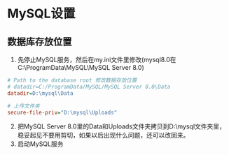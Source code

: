 # MySQL设置
## 数据库存放位置
1. 先停止MySQL服务，然后在my.ini文件里修改(mysql8.0在C:\ProgramData\MySQL\MySQL Server 8.0)
```ini
# Path to the database root 修改数据存放位置
# datadir=C:/ProgramData/MySQL/MySQL Server 8.0\Data
datadir=D:\mysql\Data

# 上传文件夹
secure-file-priv="D:\mysql\Uploads"
```
2. 把MySQL Server 8.0里的Data和Uploads文件夹拷贝到D:\mysql文件夹里，稳妥起见不要用剪切，如果以后出现什么问题，还可以改回来。
3. 启动MySQL服务

